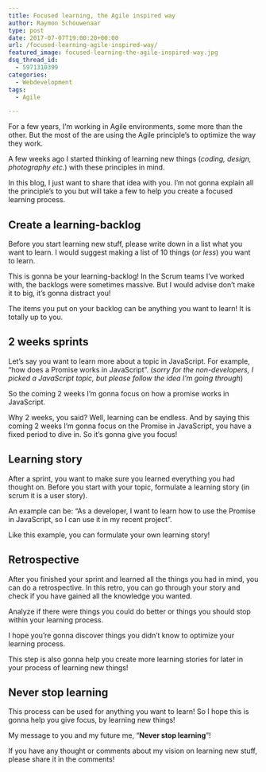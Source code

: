 ```yaml
---
title: Focused learning, the Agile inspired way
author: Raymon Schouwenaar
type: post
date: 2017-07-07T19:00:20+00:00
url: /focused-learning-agile-inspired-way/
featured_image: focused-learning-the-agile-inspired-way.jpg
dsq_thread_id:
  - 5971310399
categories:
  - Webdevelopment
tags:
  - Agile

---
```

For a few years, I’m working in Agile environments, some more than the other. But the most of the are using the Agile principle’s to optimize the way they work.

A few weeks ago I started thinking of learning new things (_coding, design, photography etc._) with these principles in mind.

In this blog, I just want to share that idea with you. I’m not gonna explain all the principle’s to you but will take a few to help you create a focused learning process.

## Create a learning-backlog

Before you start learning new stuff, please write down in a list what you want to learn. I would suggest making a list of 10 things (_or less_) you want to learn.

This is gonna be your learning-backlog! In the Scrum teams I’ve worked with, the backlogs were sometimes massive. But I would advise don’t make it to big, it’s gonna distract you!

The items you put on your backlog can be anything you want to learn! It is totally up to you.

## 2 weeks sprints

Let’s say you want to learn more about a topic in JavaScript. For example, “how does a Promise works in JavaScript”. (_sorry for the non-developers, I picked a JavaScript topic, but please follow the idea I’m going through_)

So the coming 2 weeks I’m gonna focus on how a promise works in JavaScript.

Why 2 weeks, you said? Well, learning can be endless. And by saying this coming 2 weeks I’m gonna focus on the Promise in JavaScript, you have a fixed period to dive in. So it’s gonna give you focus!

## Learning story

After a sprint, you want to make sure you learned everything you had thought on. Before you start with your topic, formulate a learning story (in scrum it is a user story).

An example can be: “As a developer, I want to learn how to use the Promise in JavaScript, so I can use it in my recent project”.

Like this example, you can formulate your own learning story!

## Retrospective

After you finished your sprint and learned all the things you had in mind, you can do a retrospective. In this retro, you can go through your story and check if you have gained all the knowledge you wanted.

Analyze if there were things you could do better or things you should stop within your learning process.

I hope you’re gonna discover things you didn’t know to optimize your learning process.

This step is also gonna help you create more learning stories for later in your process of learning new things!

## Never stop learning

This process can be used for anything you want to learn! So I hope this is gonna help you give focus, by learning new things!

My message to you and my future me, “**Never stop learning**”!

If you have any thought or comments about my vision on learning new stuff, please share it in the comments!